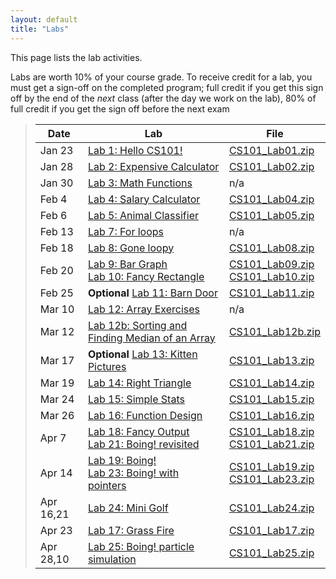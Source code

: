 ```yaml
---
layout: default
title: "Labs"
---
```


This page lists the lab activities.

Labs are worth 10% of your course grade.  To receive credit for a lab, you must get a sign-off on the completed program; full credit if you get this sign off by the end of the *next* class (after the day we work on the lab), 80% of full credit if you get the sign off before the next exam

> Date | Lab | File
> ---- | --- | ----
> Jan 23 | [Lab 1: Hello CS101!](lab01.html)         | [CS101\_Lab01.zip](CS101_Lab01.zip)
> Jan 28 | [Lab 2: Expensive Calculator](lab02.html) | [CS101\_Lab02.zip](CS101_Lab02.zip)
> Jan 30 | [Lab 3: Math Functions](lab03.html)       | n/a
> Feb 4  | [Lab 4: Salary Calculator](lab04.html)    | [CS101\_Lab04.zip](CS101_Lab04.zip)
> Feb 6  | [Lab 5: Animal Classifier](lab05.html)    | [CS101\_Lab05.zip](CS101_Lab05.zip)
> Feb 13 | [Lab 7: For loops](lab07.html)            | n/a
> Feb 18 | [Lab 8: Gone loopy](lab08.html)           | [CS101\_Lab08.zip](CS101_Lab08.zip)
> Feb 20 | [Lab 9: Bar Graph](lab09.html) <br /> [Lab 10: Fancy Rectangle](lab10.html) | [CS101\_Lab09.zip](CS101_Lab09.zip) <br /> [CS101\_Lab10.zip](CS101_Lab10.zip)
> Feb 25 | **Optional** [Lab 11: Barn Door](lab11.html) | [CS101\_Lab11.zip](CS101_Lab11.zip)
> Mar 10 | [Lab 12: Array Exercises](lab12.html) | n/a
> Mar 12 | [Lab 12b: Sorting and Finding Median of an Array](lab12b.html) | [CS101\_Lab12b.zip](CS101_Lab12b.zip)
> Mar 17 | **Optional** [Lab 13: Kitten Pictures](lab13.html) | [CS101\_Lab13.zip](CS101_Lab13.zip)
> Mar 19 | [Lab 14: Right Triangle](lab14.html) | [CS101\_Lab14.zip](CS101_Lab14.zip) 
> Mar 24 | [Lab 15: Simple Stats](lab15.html) | [CS101\_Lab15.zip](CS101_Lab15.zip)
> Mar 26 | [Lab 16: Function Design](lab16.html) | [CS101\_Lab16.zip](CS101_Lab16.zip)
> Apr 7  | [Lab 18: Fancy Output](lab18.html) <br> [Lab 21: Boing! revisited](lab21.html) | [CS101\_Lab18.zip](CS101_Lab18.zip) <br> [CS101\_Lab21.zip](CS101_Lab21.zip)
> Apr 14 | [Lab 19: Boing!](lab19.html) <br /> [Lab 23: Boing! with pointers](lab23.html) | [CS101\_Lab19.zip](CS101_Lab19.zip) <br /> [CS101\_Lab23.zip](CS101_Lab23.zip)
> Apr 16,21| [Lab 24: Mini Golf](lab24.html) | [CS101\_Lab24.zip](CS101_Lab24.zip)
> Apr 23 | [Lab 17: Grass Fire](lab17.html) | [CS101\_Lab17.zip](CS101_Lab17.zip)
> Apr 28,10| [Lab 25: Boing! particle simulation](lab25.html) | [CS101\_Lab25.zip](CS101_Lab25.zip)

<!--
> Oct 31 | [Lab 17: Grass Fire](lab17.html) | [CS101\_Lab17.zip](CS101_Lab17.zip)
> Nov 2  | [Lab 18: Fancy Output](lab18.html)<br>[Lab 19: Boing!](lab19.html) | [CS101\_Lab18.zip](CS101_Lab18.zip)<br>[CS101\_Lab19.zip](CS101_Lab19.zip)
> Nov 7  | [Lab 21: Boing! revisited](lab21.html) | [CS101\_Lab21.zip](CS101_Lab21.zip)
> Nov 9  | [Lab 23: Boing! with pointers](lab23.html) | [CS101\_Lab23.zip](CS101_Lab23.zip)
> Nov 14,16 | [Lab 24: Mini Golf](lab24.html) | [CS101\_Lab24.zip](CS101_Lab24.zip)
> Nov 28,30 | [Lab 25: Boing! particle simulation](lab25.html) | [CS101\_Lab25.zip](CS101_Lab25.zip)
-->

<!-- vim:set wrap: -->
<!-- vim:set linebreak: -->
<!-- vim:set nolist: -->

